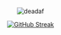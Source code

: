 <div align = "center">
  <br>
  <img src="https://komarev.com/ghpvc/?username=deadaf" alt="deadaf" />
  
  [![GitHub Streak](https://github-readme-streak-stats.herokuapp.com/?user=deadaf&theme=dark)](https://git.io/streak-stats)
  
</div>
